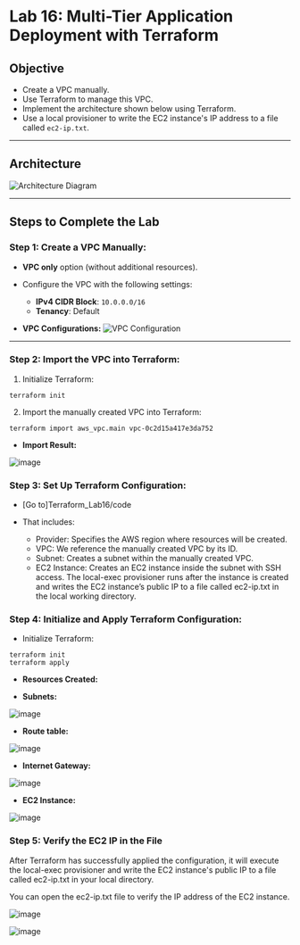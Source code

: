 # Lab 16: Multi-Tier Application Deployment with Terraform

## Objective
- Create a VPC manually.
- Use Terraform to manage this VPC.
- Implement the architecture shown below using Terraform.
- Use a local provisioner to write the EC2 instance's IP address to a file called `ec2-ip.txt`.

---

## Architecture
![Architecture Diagram](https://github.com/user-attachments/assets/d2e8c610-379e-4f4d-bdb1-a231a0ee94de)

---

## Steps to Complete the Lab

### Step 1: Create a VPC Manually:
- **VPC only** option (without additional resources).
- Configure the VPC with the following settings:
   - **IPv4 CIDR Block**: `10.0.0.0/16`
   - **Tenancy**: Default

- **VPC Configurations:**
![VPC Configuration](https://github.com/user-attachments/assets/16666fde-6ca0-4007-b0fd-4e7f7ad3c9bb)

---

### Step 2: Import the VPC into Terraform:

1. Initialize Terraform:
```
terraform init
```
2. Import the manually created VPC into Terraform:

```
terraform import aws_vpc.main vpc-0c2d15a417e3da752
```

- **Import Result:**

![image](https://github.com/user-attachments/assets/3c0b9051-2726-459f-9a29-c240c9d553eb)

### Step 3: Set Up Terraform Configuration:
- [Go to]Terraform_Lab16/code

- That includes:
  - Provider: Specifies the AWS region where resources will be created.
  - VPC: We reference the manually created VPC by its ID.
  - Subnet: Creates a subnet within the manually created VPC.
  - EC2 Instance: Creates an EC2 instance inside the subnet with SSH access. The local-exec provisioner runs after the instance is created and writes the EC2 instance’s public 
    IP to a file called ec2-ip.txt in the local working directory.
### Step 4: Initialize and Apply Terraform Configuration:

- Initialize Terraform:

```
terraform init
terraform apply
```

- **Resources Created:**

- **Subnets:**

![image](https://github.com/user-attachments/assets/b25d7f74-3f57-4f6c-9555-8c5e1519cbb7)

- **Route table:**

![image](https://github.com/user-attachments/assets/aba39251-44f3-42a2-b7cc-8777d271bcc7)

- **Internet Gateway:**
  
![image](https://github.com/user-attachments/assets/b59f8794-414a-4bc5-a9b1-a44d86e479bc)

- **EC2 Instance:**

![image](https://github.com/user-attachments/assets/a92bd3a1-e82b-46ed-9cb1-869ae66d6fa5)


### Step 5: Verify the EC2 IP in the File

After Terraform has successfully applied the configuration, it will execute the local-exec provisioner and write the EC2 instance's public IP to a file called ec2-ip.txt in your local directory.

You can open the ec2-ip.txt file to verify the IP address of the EC2 instance.

![image](https://github.com/user-attachments/assets/05140150-2088-44c5-91b7-b014fa867dbe)

![image](https://github.com/user-attachments/assets/84761971-de79-4b08-8a45-daaa15dab9ed)







